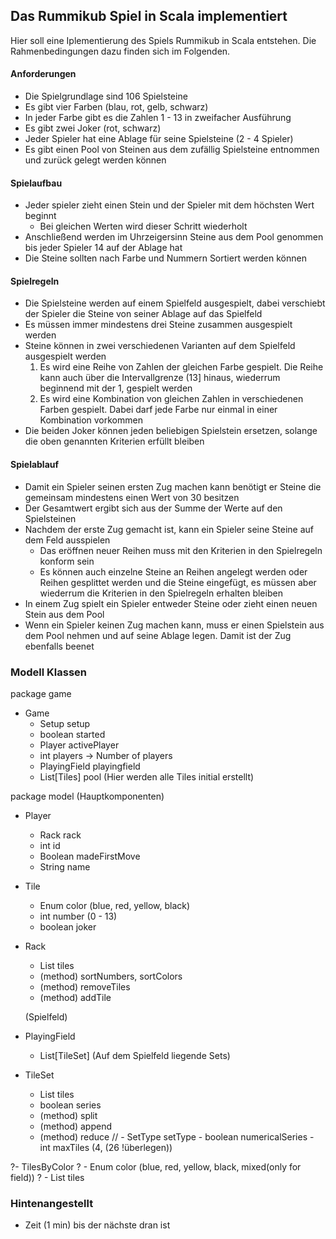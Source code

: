 ## Das Rummikub Spiel in Scala implementiert

Hier soll eine Iplementierung des Spiels Rummikub in Scala entstehen. Die Rahmenbedingungen dazu finden sich im Folgenden. 

#### Anforderungen

- Die Spielgrundlage sind 106 Spielsteine
- Es gibt vier Farben (blau, rot, gelb, schwarz)
- In jeder Farbe gibt es die Zahlen 1 - 13 in zweifacher Ausführung
- Es gibt zwei Joker (rot, schwarz)
- Jeder Spieler hat eine Ablage für seine Spielsteine (2 - 4 Spieler)
- Es gibt einen Pool von Steinen aus dem zufällig Spielsteine entnommen und zurück gelegt werden können

#### Spielaufbau

- Jeder spieler zieht einen Stein und der Spieler mit dem höchsten Wert beginnt
  - Bei gleichen Werten wird dieser Schritt wiederholt
- Anschließend werden im Uhrzeigersinn Steine aus dem Pool genommen bis jeder Spieler 14 auf der Ablage hat
- Die Steine sollten nach Farbe und Nummern Sortiert werden können

#### Spielregeln

- Die Spielsteine werden auf einem Spielfeld ausgespielt, dabei verschiebt der Spieler die Steine von seiner Ablage auf das Spielfeld
- Es müssen immer mindestens drei Steine zusammen ausgespielt werden
- Steine können in zwei verschiedenen Varianten auf dem Spielfeld ausgespielt werden
  1. Es wird eine Reihe von Zahlen der gleichen Farbe gespielt. Die Reihe kann auch über die Intervallgrenze (13] hinaus, wiederrum beginnend mit der 1, gespielt werden 
  2. Es wird eine Kombination von gleichen Zahlen in verschiedenen Farben gespielt. Dabei darf jede Farbe nur einmal in einer Kombination vorkommen
- Die beiden Joker können jeden beliebigen Spielstein ersetzen, solange die oben genannten Kriterien erfüllt bleiben
  
#### Spielablauf

- Damit ein Spieler seinen ersten Zug machen kann benötigt er Steine die gemeinsam mindestens einen Wert von 30 besitzen
- Der Gesamtwert ergibt sich aus der Summe der Werte auf den Spielsteinen
- Nachdem der erste Zug gemacht ist, kann ein Spieler seine Steine auf dem Feld ausspielen
  - Das eröffnen neuer Reihen muss mit den Kriterien in den Spielregeln konform sein
  - Es können auch einzelne Steine an Reihen angelegt werden oder Reihen gesplittet werden und die Steine eingefügt, es müssen aber wiederrum die Kriterien in den Spielregeln erhalten bleiben
- In einem Zug spielt ein Spieler entweder Steine oder zieht einen neuen Stein aus dem Pool
- Wenn ein Spieler keinen Zug machen kann, muss er einen Spielstein aus dem Pool nehmen und auf seine Ablage legen. Damit ist der Zug ebenfalls beenet

### Modell Klassen

package game
  - Game
    - Setup setup
    - boolean started
    - Player activePlayer
    - int players -> Number of players
    - PlayingField playingfield
    - List[Tiles] pool (Hier werden alle Tiles initial erstellt)

package model
    (Hauptkomponenten)
  - Player
    - Rack rack
    - int id
    - Boolean madeFirstMove
    - String name
  - Tile
    - Enum color (blue, red, yellow, black)
    - int number (0 - 13)
    - boolean joker
  - Rack
    - List tiles
    - (method) sortNumbers, sortColors
    - (method) removeTiles
    - (method) addTile 
    
    (Spielfeld)
  - PlayingField
    - List[TileSet]
    (Auf dem Spielfeld liegende Sets)
  - TileSet
    - List tiles
    - boolean series
    - (method) split
    - (method) append
    - (method) reduce
    // - SetType setType
            - boolean numericalSeries
            - int maxTiles (4, (26 !überlegen))  
        
    
    
  ?- TilesByColor
  ?  - Enum color (blue, red, yellow, black, mixed(only for field))
  ?  - List tiles
  
  
### Hintenangestellt

- Zeit (1 min) bis der nächste dran ist 

  